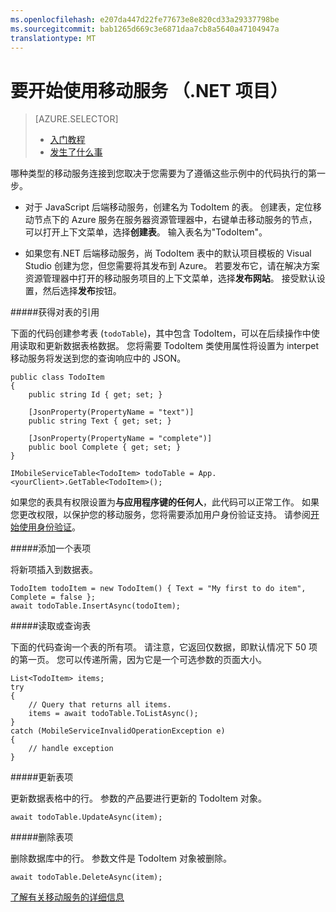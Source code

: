 ```yaml
---
ms.openlocfilehash: e207da447d22fe77673e8e820cd33a29337798be
ms.sourcegitcommit: bab1265d669c3e6871daa7cb8a5640a47104947a
translationtype: MT
---
```

<properties
    pageTitle=""
    description="如何在 Visual Studio.NET 项目中开始使用 Azure 移动服务"
    services="mobile-services"
    documentationCenter=""
    authors="patshea123"
    manager="douge"
    editor=""/>

<tags
    ms.service="mobile-services"
    ms.workload="mobile"
    ms.tgt_pltfrm="vs-getting-started"
    ms.devlang="dotnet"
    ms.topic="article"
    ms.date="06/16/2015" 
    ms.author="patshea123"/>

# 要开始使用移动服务 （.NET 项目）

> [AZURE.SELECTOR]
> - [入门教程](vs-mobile-services-dotnet-getting-started.md)
> - [发生了什么事](vs-mobile-services-dotnet-what-happened.md)

哪种类型的移动服务连接到您取决于您需要为了遵循这些示例中的代码执行的第一步。

- 对于 JavaScript 后端移动服务，创建名为 TodoItem 的表。  创建表，定位移动节点下的 Azure 服务在服务器资源管理器中，右键单击移动服务的节点，可以打开上下文菜单，选择**创建表**。 输入表名为"TodoItem"。

- 如果您有.NET 后端移动服务，尚 TodoItem 表中的默认项目模板的 Visual Studio 创建为您，但您需要将其发布到 Azure。 若要发布它，请在解决方案资源管理器中打开的移动服务项目的上下文菜单，选择**发布网站**。 接受默认设置，然后选择**发布**按钮。

#####获得对表的引用

下面的代码创建参考表 (`todoTable`)，其中包含 TodoItem，可以在后续操作中使用读取和更新数据表格数据。 您将需要 TodoItem 类使用属性将设置为 interpet 移动服务将发送到您的查询响应中的 JSON。

    public class TodoItem
    {
        public string Id { get; set; }

        [JsonProperty(PropertyName = "text")]
        public string Text { get; set; }

        [JsonProperty(PropertyName = "complete")]
        public bool Complete { get; set; }
    }

    IMobileServiceTable<TodoItem> todoTable = App.<yourClient>.GetTable<TodoItem>();

如果您的表具有权限设置为**与应用程序键的任何人**，此代码可以正常工作。 如果您更改权限，以保护您的移动服务，您将需要添加用户身份验证支持。 请参阅[开始使用身份验证](mobile-services-dotnet-backend-windows-universal-dotnet-get-started-users.md)。

#####添加一个表项

将新项插入到数据表。

    TodoItem todoItem = new TodoItem() { Text = "My first to do item", Complete = false };
    await todoTable.InsertAsync(todoItem);

#####读取或查询表

下面的代码查询一个表的所有项。 请注意，它返回仅数据，即默认情况下 50 项的第一页。 您可以传递所需，因为它是一个可选参数的页面大小。

    List<TodoItem> items;
    try
    {
        // Query that returns all items.
        items = await todoTable.ToListAsync();
    }
    catch (MobileServiceInvalidOperationException e)
    {
        // handle exception
    }


#####更新表项

更新数据表格中的行。 参数的产品要进行更新的 TodoItem 对象。

    await todoTable.UpdateAsync(item);

#####删除表项

删除数据库中的行。 参数文件是 TodoItem 对象被删除。

    await todoTable.DeleteAsync(item);


[了解有关移动服务的详细信息](http://azure.microsoft.com/documentation/services/mobile-services/)
